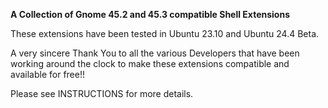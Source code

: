 

**A Collection of Gnome 45.2 and 45.3 compatible Shell Extensions**



These extensions have been tested in Ubuntu 23.10 and Ubuntu 24.4 Beta.



A very sincere Thank You to all the various Developers that have been working around the clock to make these extensions compatible and available for free!!



Please see INSTRUCTIONS for more details.




